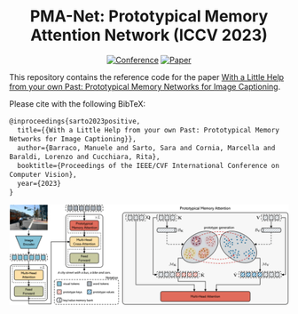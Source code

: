 
<div align="center">
  <h1>PMA-Net: Prototypical Memory Attention Network (ICCV 2023) </h1>

[![Conference](https://img.shields.io/badge/ICCV-2023-f9f107.svg)](https://aggiungere)
[![Paper](https://img.shields.io/badge/Paper-arxiv.2303.12112-B31B1B.svg)](https://arxiv.org/abs/2303.12112)
  
</div>

This repository contains the reference code for the paper [With a Little Help from your own Past: Prototypical Memory Networks for Image Captioning]().

Please cite with the following BibTeX:
```
@inproceedings{sarto2023positive,
  title={{With a Little Help from your own Past: Prototypical Memory Networks for Image Captioning}},
  author={Barraco, Manuele and Sarto, Sara and Cornia, Marcella and Baraldi, Lorenzo and Cucchiara, Rita},
  booktitle={Proceedings of the IEEE/CVF International Conference on Computer Vision},
  year={2023}
}
```
<p align="center">
  <img src="model_pma_net.png" alt="PMA-Net" width="820" />
</p> 
